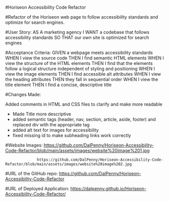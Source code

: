 #Horiseon Accessibility Code Refactor 

#Refactor of the Horiseon web page to follow accessibility standards and optimize for search engines.

#User Story:
AS A marketing agency
I WANT a codebase that follows accessibility standards 
SO THAT our own site is optimized for search engines

#Acceptance Criteria:
GIVEN a webpage meets accessibility standards
WHEN I view the source code
THEN I find semantic HTML elements
WHEN I view the structure of the HTML elements
THEN I find that the elements follow a logical structure independent of styling and positioning
WHEN I view the image elements
THEN I find accessible alt attributes
WHEN I view the heading attributes
THEN they fall in sequential order
WHEN I view the title element
THEN I find a concise, descriptive title

#Changes Made:

Added comments in HTML and CSS files to clarify and make more readable 

* Made Title more descriptive 
* added semantic tags (header, nav, section, article, aside, footer) and replaced div with the appropriate tag
* added alt text for images for accessibility 
* fixed missing id to make subheading links work correctly

#Website Images:  https://github.com/DalPenny/Horiseon-Accessibility-Code-Refactor/blob/main/assets/images/website%20image%201.jpg

                  https://github.com/DalPenny/Horiseon-Accessibility-Code-Refactor/blob/main/assets/images/website%20image%202.jpg

#URL of the GitHub repo: https://github.com/DalPenny/Horiseon-Accessibility-Code-Refactor 

#URL of Deployed Application: https://dalpenny.github.io/Horiseon-Accessibility-Code-Refactor/


